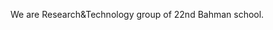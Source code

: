 We are Research&Technology group of 22nd Bahman school.

<!---
RTG22/RTG22 is a ✨ special ✨ repository because its `README.md` (this file) appears on your GitHub profile.
You can click the Preview link to take a look at your changes.
--->
